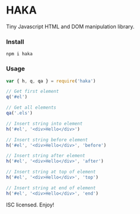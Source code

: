 # HAKA
Tiny Javascript HTML and DOM manipulation library.

### Install
`npm i haka`

### Usage
```javascript
var { h, q, qa } = require('haka')

// Get first element
q('#el')

// Get all elements
qa('.els')

// Insert string into element
h('#el', '<div>Hello</div>')

// Insert string before element
h('#el', '<div>Hello</div>', 'before')

// Insert string after element
h('#el', '<div>Hello</div>', 'after')

// Insert string at top of element
h('#el', '<div>Hello</div>', 'top')

// Insert string at end of element
h('#el', '<div>Hello</div>', 'end')
```
ISC licensed. Enjoy!
